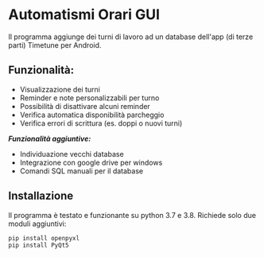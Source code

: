 # Automatismi Orari GUI
Il programma aggiunge dei turni di lavoro ad un database dell'app (di terze parti) Timetune per Android.

## Funzionalità:
- Visualizzazione dei turni
- Reminder e note personalizzabili per turno
- Possibilità di disattivare alcuni reminder
- Verifica automatica disponibilità parcheggio
- Verifica errori di scrittura (es. doppi o nuovi turni)

***Funzionalità aggiuntive:***
- Individuazione vecchi database
- Integrazione con google drive per windows
- Comandi SQL manuali per il database

## Installazione
Il programma è testato e funzionante su python 3.7 e 3.8. Richiede solo due moduli aggiuntivi:
```shell
pip install openpyxl
pip install PyQt5
```

